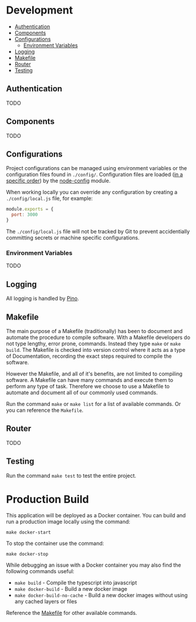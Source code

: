 # Development

- [Authentication](#authentication)
- [Components](#components)
- [Configurations](#configurations)
  - [Environment Variables](#environment-variables)
- [Logging](#logging)
- [Makefile](#makefile)
- [Router](#router)
- [Testing](#testing)

## Authentication

TODO

## Components

TODO

## Configurations

Project configurations can be managed using environment variables or the configuration files found in `./config/`. Configuration files are loaded ([in a specific order](https://github.com/lorenwest/node-config/wiki/Configuration-Files#file-load-order)) by the [node-config](https://github.com/lorenwest/node-config) module.

When working locally you can override any configuration by creating a `./config/local.js` file, for example:

```js
module.exports = {
  port: 3000
}
```

The `./config/local.js` file will not be tracked by Git to prevent accidentially committing secrets or machine specific configurations.

### Environment Variables

TODO

## Logging

All logging is handled by [Pino](https://github.com/pinojs/pino#readme).

## Makefile

The main purpose of a Makefile (traditionally) has been to document and automate the procedure to compile software. With a Makefile developers do not type lengthy, error prone, commands. Instead they type `make` or `make build`. The Makefile is checked into version control where it acts as a type of Documentation, recording the exact steps required to compile the software.

However the Makefile, and all of it's benefits, are not limited to compiling software. A Makefile can have many commands and execute them to perform any type of task. Therefore we choose to use a Makefile to automate and document all of our commonly used commands.

Run the command `make` or `make list` for a list of available commands. Or you can reference the `Makefile`.

## Router

TODO

## Testing

Run the command `make test` to test the entire project.

# Production Build

This application will be deployed as a Docker container. You can build and run a production image locally using the command:

```
make docker-start
```

To stop the container use the command:

```
make docker-stop
```

While debugging an issue with a Docker container you may also find the following commands useful:

- `make build` - Compile the typescript into javascript
- `make docker-build` - Build a new docker image
- `make docker-build-no-cache` - Build a new docker images without using any cached layers or files

Reference the [Makefile](#makefile) for other available commands.
